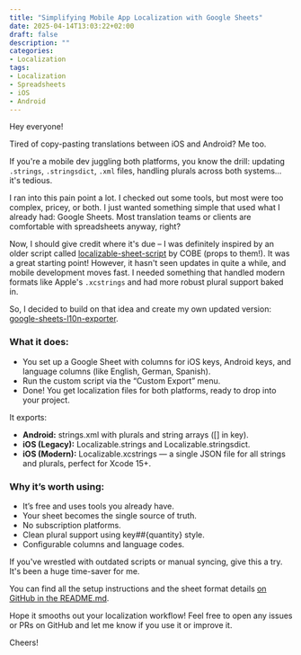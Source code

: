 ```yaml
---
title: "Simplifying Mobile App Localization with Google Sheets"
date: 2025-04-14T13:03:22+02:00
draft: false
description: ""
categories:
- Localization
tags:
- Localization
- Spreadsheets
- iOS
- Android
---
```


Hey everyone!

Tired of copy-pasting translations between iOS and Android? Me too.

If you're a mobile dev juggling both platforms, you know the drill: updating `.strings`, `.stringsdict`, `.xml` files, handling plurals across both systems... it's tedious.

I ran into this pain point a lot. I checked out some tools, but most were too complex, pricey, or both. I just wanted something simple that used what I already had: Google Sheets. Most translation teams or clients are comfortable with spreadsheets anyway, right?

Now, I should give credit where it's due – I was definitely inspired by an older script called [localizable-sheet-script](https://github.com/cobeisfresh/localizable-sheet-script) by COBE (props to them!). It was a great starting point! However, it hasn't seen updates in quite a while, and mobile development moves fast. I needed something that handled modern formats like Apple's `.xcstrings` and had more robust plural support baked in.

So, I decided to build on that idea and create my own updated version: [google-sheets-l10n-exporter](https://github.com/goncharik/google-sheets-l10n-exporter).

### What it does:

- You set up a Google Sheet with columns for iOS keys, Android keys, and language columns (like English, German, Spanish).
- Run the custom script via the “Custom Export” menu.
- Done! You get localization files for both platforms, ready to drop into your project.

It exports:

- **Android:** strings.xml with plurals and string arrays ([] in key).
- **iOS (Legacy):** Localizable.strings and Localizable.stringsdict.
- **iOS (Modern):** Localizable.xcstrings — a single JSON file for all strings and plurals, perfect for Xcode 15+.

### Why it’s worth using:

- It’s free and uses tools you already have.
- Your sheet becomes the single source of truth.
- No subscription platforms.
- Clean plural support using key##{quantity} style.
- Configurable columns and language codes.

If you've wrestled with outdated scripts or manual syncing, give this a try. It's been a huge time-saver for me.

You can find all the setup instructions and the sheet format details [on GitHub in the README.md](https://github.com/goncharik/google-sheets-l10n-exporter).

Hope it smooths out your localization workflow! Feel free to open any issues or PRs on GitHub and let me know if you use it or improve it.

Cheers!